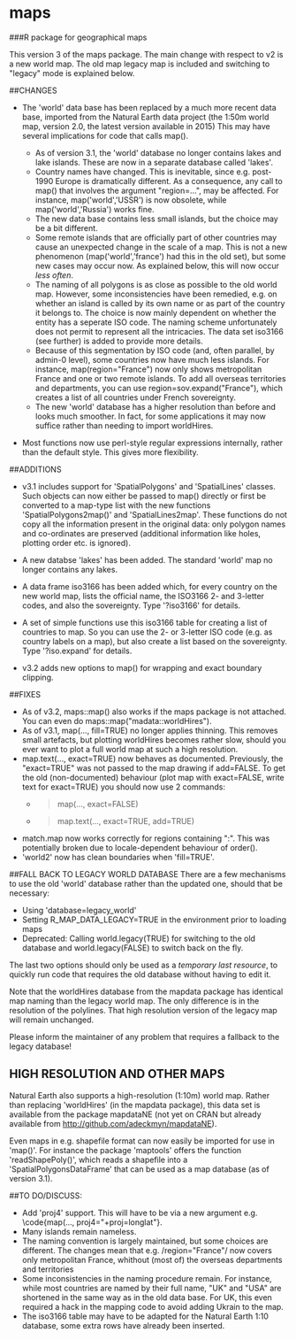 # maps
###R package for geographical maps

This version 3 of the maps package. The main change with respect to v2 is a new world map. The old map legacy map is included and switching to "legacy" mode is explained below.

##CHANGES

- The 'world' data base has been replaced by a much more recent data base, imported from the Natural Earth data project (the 1:50m world map, version 2.0, the latest version available in 2015)
This may have several implications for code that calls map().
  * As of version 3.1, the 'world' database no longer contains lakes and lake islands. These are now in a separate database called 'lakes'.
  * Country names have changed. This is inevitable, since e.g. post-1990 Europe is dramatically different. As a consequence, any call to map() that involves the argument "region=...", may be affected. For instance, map('world','USSR') is now obsolete, while map('world','Russia') works fine.
  * The new data base contains less small islands, but the choice may be a bit different.
  * Some remote islands that are officially part of other countries may cause an unexpected change in the scale of a map. This is not a new phenomenon (map('world','france') had this in the old set), but some new cases may occur now. As explained below, this will now occur *less often*. 
  * The naming of all polygons is as close as possible to the old world map. However, some inconsistencies have been remedied, e.g. on whether an island is called by its own name or as part of the country it belongs to. The choice is now mainly dependent on whether the entity has a seperate ISO code. The naming scheme unfortunately does not permit to represent all the intricacies. The data set iso3166 (see further) is added to provide more details.
  * Because of this segmentation by ISO code (and, often parallel, by admin-0 level), some countries now have much less islands. For instance, map(region="France") now only shows metropolitan France and one or two remote islands. To add all overseas territories and departments, you can use region=sov.expand("France"),  which creates a list of all countries under French sovereignty. 
  * The new 'world' database has a higher resolution than before and looks much smoother. In fact, for some applications it may now suffice rather than needing to import worldHires.

- Most functions now use perl-style regular expressions internally, rather than the default style. This gives more flexibility.

##ADDITIONS

- v3.1 includes support for 'SpatialPolygons' and 'SpatialLines' classes. Such objects can now either be passed to map() directly or first be converted to a map-type list with the new functions 'SpatialPolygons2map()' and 'SpatialLines2map'. These functions do not copy all the information present in the original data: only polygon names and co-ordinates are preserved (additional information like holes, plotting order etc. is ignored).

- A new databse 'lakes' has been added. The standard 'world' map no longer contains any lakes.

- A data frame iso3166 has been added which, for every country on the new world map, lists the official name, the ISO3166 2- and 3-letter codes, and also the sovereignty. Type '?iso3166' for details.

- A set of simple functions use this iso3166 table for creating a list of countries to map. So you can use the 2- or 3-letter ISO code (e.g. as country labels on a map), but also create a list based on the sovereignty. Type '?iso.expand' for details.

- v3.2 adds new options to map() for wrapping and exact boundary clipping.

##FIXES
- As of v3.2, maps::map() also works if the maps package is not attached. You can even do maps::map("madata::worldHires").
- As of v3.1, map(..., fill=TRUE) no longer applies thinning. This removes small artefacts, but plotting worldHires becomes rather slow, should you ever want to plot a full world map at such a high resolution.
- map.text(..., exact=TRUE) now behaves as documented. Previously, the "exact=TRUE" was not passed to the map drawing if add=FALSE. To get the old (non-documented) behaviour (plot map with exact=FALSE, write text for exact=TRUE) you should now use 2 commands: 
  * > map(..., exact=FALSE)
  * > map.text(..., exact=TRUE, add=TRUE)
- match.map now works correctly for regions containing ":". This was potentially broken due to locale-dependent behaviour of order().
- 'world2' now has clean boundaries when 'fill=TRUE'.

##FALL BACK TO LEGACY WORLD DATABASE
There are a few mechanisms to use the old 'world' database rather than the updated one, should that be necessary:
- Using 'database=legacy_world'
- Setting R_MAP_DATA_LEGACY=TRUE in the environment prior to loading maps
- Deprecated: Calling world.legacy(TRUE) for switching to the old database and world.legacy(FALSE) to switch back on the fly.

The last two options should only be used as a *temporary last resource*, to quickly run code that requires the old database without having to edit it.

Note that the worldHires database from the mapdata package has identical map naming than the legacy world map. The only difference is in the resolution of the polylines. That high resolution version of the legacy map will remain unchanged.

Please inform the maintainer of any problem that requires a fallback to the legacy database!


## HIGH RESOLUTION AND OTHER MAPS

Natural Earth also supports a high-resolution (1:10m) world map. Rather than replacing 'worldHires' (in the mapdata package), this data set is available from the package mapdataNE (not yet on CRAN but already available from http://github.com/adeckmyn/mapdataNE).

Even maps in e.g. shapefile format can now easily be imported for use in 'map()'. For instance the package 'maptools' offers the function 'readShapePoly()', which reads a shapefile into a 'SpatialPolygonsDataFrame' that can be used as a map database (as of version 3.1).


##TO DO/DISCUSS:
- Add 'proj4' support. This will have to be via a new argument e.g. \code{map(..., proj4="+proj=longlat"}.
- Many islands remain nameless.
- The naming convention is largely maintained, but some choices are different. The changes mean that e.g. /region="France"/ now covers only metropolitan France, whithout (most of) the overseas departments and territories
- Some inconsistencies in the naming procedure remain. For instance, while most countries are named by their full name, "UK" and "USA" are shortened in the same way as in the old data base. For UK, this even required a hack in the mapping code to avoid adding Ukrain to the map.
- The iso3166 table may have to be adapted for the Natural Earth 1:10 database, some extra rows have already been inserted.
